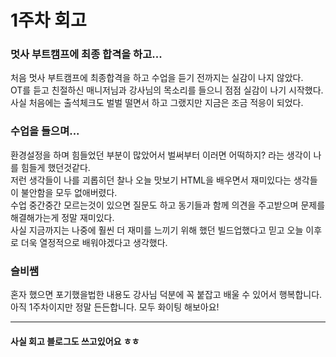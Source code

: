 # 1주차 회고

### 멋사 부트캠프에 최종 합격을 하고...
처음 멋사 부트캠프에 최종합격을 하고 수업을 듣기 전까지는 실감이 나지 않았다.   
OT를 듣고 친절하신 매니저님과 강사님의 목소리를 들으니 점점 실감이 나기 시작했다.  
사실 처음에는 출석체크도 벌벌 떨면서 하고 그랬지만 지금은 조금 적응이 되었다.  

### 수업을 들으며...
환경설정을 하며 힘들었던 부분이 많았어서 벌써부터 이러면 어떡하지? 라는 생각이 나를 힘들게 했던것같다.  
저런 생각들이 나를 괴롭히던 찰나 오늘 맛보기 HTML을 배우면서 재미있다는 생각들이 불안함을 모두 없애버렸다.  
수업 중간중간 모르는것이 있으면 질문도 하고 동기들과 함께 의견을 주고받으며 문제를 해결해가는게 정말 재미있다.  
사실 지금까지는 나중에 훨씬 더 재미를 느끼기 위해 했던 빌드업했다고 믿고 오늘 이후로 더욱 열정적으로 배워야겠다고 생각했다.

### 슬비쌤
혼자 했으면 포기했을법한 내용도 강사님 덕분에 꼭 붙잡고 배울 수 있어서 행복합니다. 아직 1주차이지만 정말 든든합니다. 모두 화이팅 해보아요!

---
#### 사실 회고 블로그도 쓰고있어요 ㅎㅎ